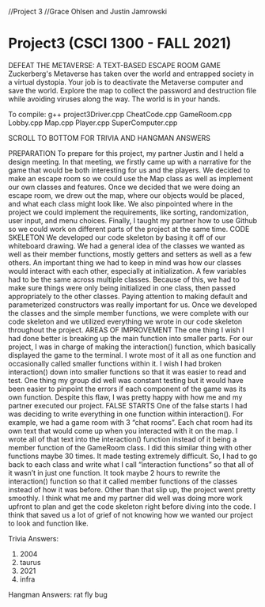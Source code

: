//Project 3
//Grace Ohlsen and Justin Jamrowski
# Project3 (CSCI 1300 - FALL 2021)

DEFEAT THE METAVERSE: A TEXT-BASED ESCAPE ROOM GAME
Zuckerberg's Metaverse has taken over the world and entrapped society in a virtual dystopia. Your job is to deactivate the Metaverse
computer and save the world. Explore the map to collect the password and destruction file while avoiding viruses along the way.
The world is in your hands.

To compile:
g++ project3Driver.cpp CheatCode.cpp GameRoom.cpp Lobby.cpp Map.cpp Player.cpp SuperComputer.cpp

SCROLL TO BOTTOM FOR TRIVIA AND HANGMAN ANSWERS


PREPARATION
To prepare for this project, my partner Justin and I held a design meeting. In that meeting, we firstly came up with a narrative for the game that would be both interesting for us and the players. We decided to make an escape room so we could use the Map class as well as implement our own classes and features. Once we decided that we were doing an escape room, we drew out the map, where our objects would be placed, and what each class might look like. We also pinpointed where in the project we could implement the requirements, like sorting, randomization, user input, and menu choices. Finally, I taught my partner how to use Github so we could work on different parts of the project at the same time. 
CODE SKELETON
We developed our code skeleton by basing it off of our whiteboard drawing. We had a general idea of the classes we wanted as well as their member functions, mostly getters and setters as well as a few others. An important thing we had to keep in mind was how our classes would interact with each other, especially at initialization. A few variables had to be the same across multiple classes. Because of this, we had to make sure things were only being initialized in one class, then passed appropriately to the other classes. Paying attention to making default and parameterized constructors was really important for us. Once we developed the classes and the simple member functions, we were complete with our code skeleton and we utilized everything we wrote in our code skeleton throughout the project.
AREAS OF IMPROVEMENT
The one thing I wish I had done better is breaking up the main function into smaller parts. For our project, I was in charge of making the interaction() function, which basically displayed the game to the terminal. I wrote most of it all as one function and occasionally called smaller functions within it. I wish I had broken interaction() down into smaller functions so that it was easier to read and test. One thing my group did well was constant testing but it would have been easier to pinpoint the errors if each component of the game was its own function. Despite this flaw, I was pretty happy with how me and my partner executed our project.
FALSE STARTS
One of the false starts I had was deciding to write everything in one function within interaction(). For example, we had a game room with 3 “chat rooms”. Each chat room had its own text that would come up when you interacted with it on the map. I wrote all of that text into the interaction() function instead of it being a member function of the GameRoom class. I did this similar thing with other functions maybe 30 times. It made testing extremely difficult. So, I had to go back to each class and write what I call “interaction functions” so that all of it wasn’t in just one function. It took maybe 2 hours to rewrite the interaction() function so that it called member functions of the classes instead of how it was before. Other than that slip up, the project went pretty smoothly. I think what me and my partner did well was doing more work upfront to plan and get the code skeleton right before diving into the code. I think that saved us a lot of grief of not knowing how we wanted our project to look and function like.













Trivia Answers:
1) 2004
2) taurus
3) 2021
4) infra

Hangman Answers:
rat
fly
bug
